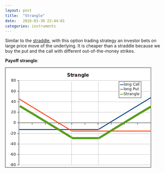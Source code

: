 ```yaml
---
layout: post
title:  "Strangle"
date:   2016-03-30 22:44:01
categories: instruments
---
```


Similar to the [straddle](straddle.html), with this
option trading strategy an investor bets on large price move of the underlying.
It is cheaper than a straddle because we buy the put and the call with different
out-of-the-money strikes. 

<strong>Payoff strangle</strong>:

![strangle](../images/strangle.png)
